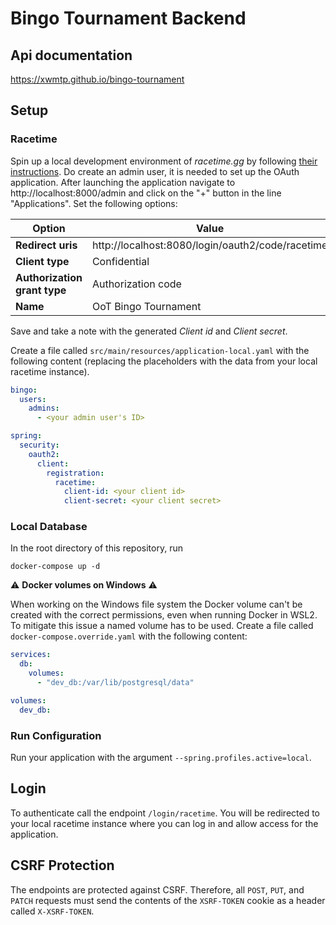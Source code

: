 # Bingo Tournament Backend

## Api documentation

https://xwmtp.github.io/bingo-tournament

## Setup

### Racetime

Spin up a local development environment of *racetime.gg* by following
[their instructions](https://github.com/racetimeGG/racetime-app#quick-setup-guide). Do create an admin user, it is
needed to set up the OAuth application. After launching the application navigate to http://localhost:8000/admin and
click on the "+" button in the line "Applications". Set the following options:

| Option                       | Value                                            |
|------------------------------|--------------------------------------------------|
| **Redirect uris**            | http://localhost:8080/login/oauth2/code/racetime |
| **Client type**              | Confidential                                     |
| **Authorization grant type** | Authorization code                               |
| **Name**                     | OoT Bingo Tournament                             |

Save and take a note with the generated *Client id* and *Client secret*.

Create a file called `src/main/resources/application-local.yaml` with the following content (replacing the placeholders
with the data from your local racetime instance).

```yaml
bingo:
  users:
    admins:
      - <your admin user's ID>

spring:
  security:
    oauth2:
      client:
        registration:
          racetime:
            client-id: <your client id>
            client-secret: <your client secret>
```

### Local Database

In the root directory of this repository, run

```shell
docker-compose up -d
```

:warning: **Docker volumes on Windows** :warning:

When working on the Windows file system the Docker volume can't be created with the correct permissions, even when
running Docker in WSL2. To mitigate this issue a named volume has to be used. Create a file called
`docker-compose.override.yaml` with the following content:

```yaml
services:
  db:
    volumes:
      - "dev_db:/var/lib/postgresql/data"

volumes:
  dev_db:
```

### Run Configuration

Run your application with the argument `--spring.profiles.active=local`.

## Login

To authenticate call the endpoint `/login/racetime`. You will be redirected to your local racetime instance where you
can log in and allow access for the application.

## CSRF Protection

The endpoints are protected against CSRF. Therefore, all `POST`, `PUT`, and `PATCH` requests must send the contents of
the `XSRF-TOKEN` cookie as a header called `X-XSRF-TOKEN`.
